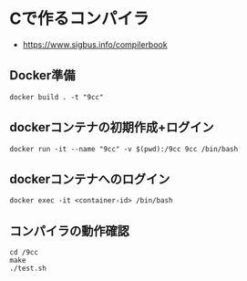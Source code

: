 # Cで作るコンパイラ
* https://www.sigbus.info/compilerbook

## Docker準備
```
docker build . -t "9cc"
```

## dockerコンテナの初期作成+ログイン
```
docker run -it --name "9cc" -v $(pwd):/9cc 9cc /bin/bash
```

## dockerコンテナへのログイン
```
docker exec -it <container-id> /bin/bash
```

## コンパイラの動作確認
```
cd /9cc
make
./test.sh 
```
